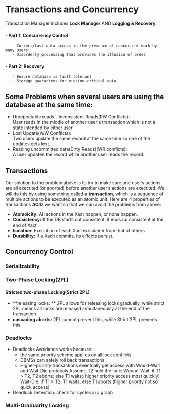 # Transactions and Concurrency
Transaction Manager includes **Lock Manager** AND **Logging & Recovery**.
#### - Part 1: Concurrency Control
       - Correct/fast data access in the presence of concurrent work by many users
       - Disorderly processing that provides the illusion of order
#### - Part 2: Recovery
       - Ensure database is fault tolerant
       - Storage guarantees for mission-critical data
## Some Problems when several users are using the database at the same time:   
- Unrepeatable reads - Inconsistent Reads(RW Conflicts):    
   User reads in the middle of another user's transaction which is not a state intended by either user.
- Lost Update(WW Conflicts):    
   Two users update the same record at the same time so one of the updates gets lost.
- Reading uncommitted data(Dirty Reads)(WR conflicts):   
   A user updates the record while another user reads the record.
## Transactions
Our solution to the problem above is to try to make sure one user’s actions are all executed (or
aborted) before another user’s actions are executed. We will do this by using something called a
**transaction**, which is a sequence of multiple actions to be executed as an atomic unit. Here are
4 properties of transactions **ACID** we want so that we can avoid the problems from above:
- **Atomoicity:**  All actions in the Xact happen, or none happen.
- **Consistency:**  If the DB starts out consistent, it ends up consistent at the end of Xact
- **Isolation:**  Execution of each Xact is isolated from that of others
- **Durability:**   If a Xach commits, its effects persist.
## Concurrency Control
### Serializability
### Two-Phase Locking(2PL)
   #### Stricted two-phase Locking(Strict 2PL)
   - **releasing locks: ** 2PL allows for releasing locks gradually, while strict 2PL means all locks are released simultaneously at the end of the transaction   
   - **cascading aborts:** 2PL cannot prevent this, while Strict 2PL prevents this.
### **Deadlocks**
   - Deadlocks Avoidance
      works because:
      - the same priority scheme applies on all lock conflicts
      - DBMSs can safely roll back transactions
      - Higher-priority transactions eventually get access with Would-Wait and Wait-Die protocols
      Assume T2 hold the lock:
      Wound-Wait: if T1 > T2, T2 aborts; else T1 waits;(higher priority access most quickly)
      Wait-Die: if T1 > T2, T1 waits, else T1 aborts (higher priority not so quick access)
   - Deadlock Detection: check for cycles in a graph
### Multi-Graduarity Locking
   
   
   
